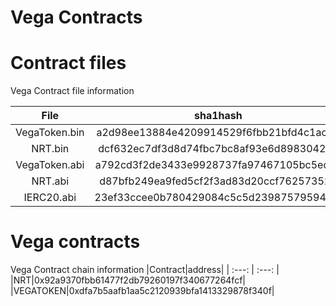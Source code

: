 
Vega Contracts
==============

# Contract files


Vega Contract file information  

|File|sha1hash|
| :---: | :---: |
|VegaToken.bin|a2d98ee13884e4209914529f6fbb21bfd4c1ac16|
|NRT.bin|dcf632ec7df3d8d74fbc7bc8af93e6d89830420b|
|VegaToken.abi|a792cd3f2de3433e9928737fa97467105bc5edab|
|NRT.abi|d87bfb249ea9fed5cf2f3ad83d20ccf762573528|
|IERC20.abi|23ef33ccee0b780429084c5c5d239875795947cf|

# Vega contracts


Vega Contract chain information
|Contract|address|
| :---: | :---: |
|NRT|0x92a9370fbb61477f2db79260197f340677264fcf|
|VEGATOKEN|0xdfa7b5aafb1aa5c2120939bfa1413329878f340f|
